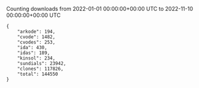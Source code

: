 
Counting downloads from 2022-01-01 00:00:00+00:00 UTC to 2022-11-10 00:00:00+00:00 UTC

```
{
    "arkode": 194,
    "cvode": 1482,
    "cvodes": 253,
    "ida": 430,
    "idas": 189,
    "kinsol": 234,
    "sundials": 23942,
    "clones": 117826,
    "total": 144550
}
```
